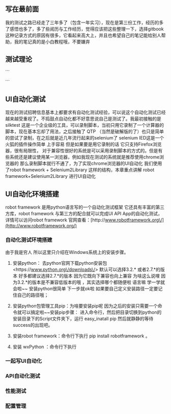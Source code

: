 ## 写在最前面

我的测试之路已经走了三年多了（包含一年实习），现在是第三份工作，经历的多了感悟也多了，多了些阅历与工作经历，觉得应该把这些整理一下，选择gitbook 这种记录方式的原因有很多，它看起来高大上，并且也希望自己的笔记能给别人帮助，我的笔记真的是小白教程哦，不要嫌弃

## 测试理论

\`\`\`

\`\`\`

## UI自动化测试

现在的测试招聘信息基本上都要求有自动化测试经验，可以说这个自动化测试已经越来越受重视了。不捣鼓点自动化都不好意思说自己是测试了。我最初接触的是silktest 这是一个企业级的工具，可以录制脚本，当初只用它录制了一个计算器的脚本，现在基本忘却了用法，之后接触了 QTP （当然是破解版的了）也只是简单的尝试了录制，在之后就是近几年流行起来的selenium了 selenium IED这是一个火狐的插件操作简单 上手容易 但是如果要是用它录制的话 它只支持Firefox浏览器，很有局限性， 对于兼容性很好的系统是可以采用录制脚本的方式的。但是有些系统还是建议使用某一浏览器，例如我现在测试的系统就是推荐使用chrome浏览器的 那么录制脚本就行不通了，为了实现chrome浏览器的UI自动化 我们使用了robot framework + Selenium2Library 这样的结构，本章重点讲解 robot framework+Selenium2Library 进行UI自动化

## UI自动化环境搭建

robot framework 是用python语言写的一个自动化测试框架 它还具有丰富的第三方库，robot framework 与第三方的配合就可以完成UI API App的自动化测试，详情可以访问robot framework 官网查看：[http:\/\/www.robotframework.org\/](http://www.robotframework.org/)

### 自动化测试环境搭建

由于我是穷人 所以这里只介绍在Windows系统上的安装步骤。

1. 安装python： 去python官网下载python安装包 &lt;https:\/\/www.python.org\/downloads\/&gt;  默认可以选择3.2.\* 或者2.7.\*的版本 好多都建议选择2.7.\*的版本 因为它既向下兼容也向上兼容 为啥这么说哩  因为3.2.\*的版本是不兼容低版本的哦 ，其实选择哪个都随便啦 语言嘛  学一学就会啦~~ 安装python很简单 下一步就ok啦 如果要自己定义安装路径一定要记住自己的路径哦；

2. 安装python包管理工具pip：为啥要安装pip呢 因为之后的安装只需要一个命令就可以搞定啦~~安装pip步骤： 进入命令行，然后把目录切换到python的安装目录下的Script文件夹下，运行 easy\_inatall pip 然后就静静的等待success的出现吧。

3. 安装robot framework：命令行下执行 pip install robotframework 。
4. 安装 wxPython ：命令行下执行

### 一起写UI自动化

### API自动化测试

### 性能测试

### 配置管理

